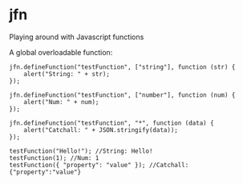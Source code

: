 # jfn
Playing around with Javascript functions

A global overloadable function:

```
jfn.defineFunction("testFunction", ["string"], function (str) {
    alert("String: " + str);
});

jfn.defineFunction("testFunction", ["number"], function (num) {
    alert("Num: " + num);
});

jfn.defineFunction("testFunction", "*", function (data) {
    alert("Catchall: " + JSON.stringify(data));
});

testFunction("Hello!"); //String: Hello!
testFunction(1); //Num: 1
testFunction({ "property": "value" }); //Catchall: {"property":"value"}
```